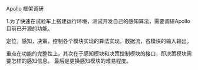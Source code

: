 Apollo 框架调研

1.为了快速在试验车上搭建运行环境，测试开发自己的感知算法，需要调研Apollo目前已开源的功能。

定位，感知，决策，控制各个模块实现的算法实现，数据流，各模块的输入输出。

重点在功能的完整性上，其次在于感知模块和决策控制模块的接口，即决策模块需要怎样的感知信息。
最后是更换感知模块的难易程度。
